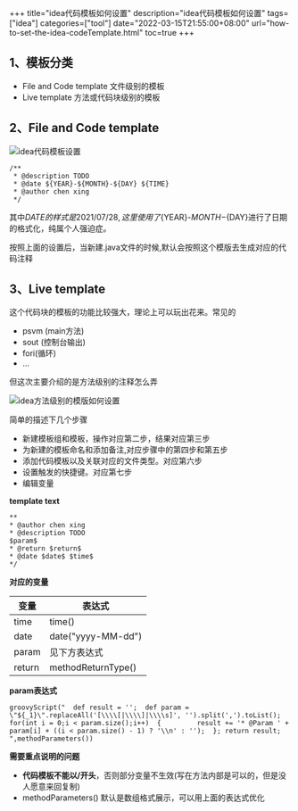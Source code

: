 +++
title="idea代码模板如何设置"
description="idea代码模板如何设置"
tags=["idea"]
categories=["tool"]
date="2022-03-15T21:55:00+08:00" 
url="how-to-set-the-idea-codeTemplate.html"
toc=true
+++
## 1、模板分类

+ File and Code template 文件级别的模板
+ Live  template 方法或代码块级别的模板

## 2、File and Code template

![idea代码模板设置](https://cdn.jsdelivr.net/gh/chen-xing/figure_bed_02/cdn/20210728194743558.png)

```
/**
 * @description TODO
 * @date ${YEAR}-${MONTH}-${DAY} ${TIME}
 * @author chen xing
 */
```

其中${DATE}的样式是 2021/07/28,这里使用了${YEAR}-${MONTH}-${DAY}进行了日期的格式化，纯属个人强迫症。

按照上面的设置后，当新建.java文件的时候,默认会按照这个模版去生成对应的代码注释



## 3、Live  template

这个代码块的模板的功能比较强大，理论上可以玩出花来。常见的 

+ psvm (main方法)
+ sout (控制台输出)
+ fori(循环)
+ ...

但这次主要介绍的是方法级别的注释怎么弄

![idea方法级别的模版如何设置](https://cdn.jsdelivr.net/gh/chen-xing/figure_bed_02/cdn/20210728195657076.png)



简单的描述下几个步骤

+ 新建模板组和模板，操作对应第二步，结果对应第三步
+ 为新建的模板命名和添加备注,对应步骤中的第四步和第五步
+ 添加代码模板以及关联对应的文件类型。对应第六步
+ 设置触发的快捷键。对应第七步
+ 编辑变量



**template text**

```
**
* @author chen xing
* @description TODO
$param$
* @return $return$
* @date $date$ $time$
*/
```



**对应的变量**

| 变量   | 表达式             |
| ------ | ------------------ |
| time   | time()             |
| date   | date("yyyy-MM-dd") |
| param  | 见下方表达式       |
| return | methodReturnType() |

**param表达式**

```
groovyScript("  def result = '';  def param = \"${_1}\".replaceAll('[\\\\[|\\\\]|\\\\s]', '').split(',').toList();  for(int i = 0;i < param.size();i++)  {         result += '* @Param ' + param[i] + ((i < param.size() - 1) ? '\\n' : '');  }; return result; ",methodParameters()) 
```



**需要重点说明的问题**

+ **代码模板不能以/开头**，否则部分变量不生效(写在方法内部是可以的，但是没人愿意来回复制)
+ methodParameters() 默认是数组格式展示，可以用上面的表达式优化


